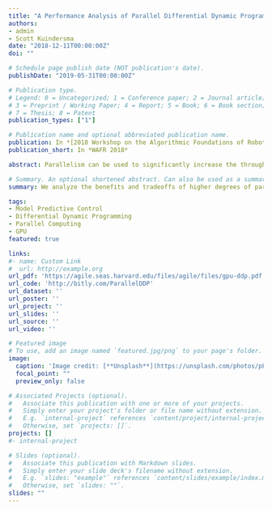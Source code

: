 ```yaml
---
title: "A Performance Analysis of Parallel Differential Dynamic Programming on a GPU"
authors:
- admin
- Scott Kuindersma
date: "2018-12-11T00:00:00Z"
doi: ""

# Schedule page publish date (NOT publication's date).
publishDate: "2019-05-31T00:00:00Z"

# Publication type.
# Legend: 0 = Uncategorized; 1 = Conference paper; 2 = Journal article;
# 3 = Preprint / Working Paper; 4 = Report; 5 = Book; 6 = Book section;
# 7 = Thesis; 8 = Patent
publication_types: ["1"]

# Publication name and optional abbreviated publication name.
publication: In *[2018 Workshop on the Algorithmic Foundations of Robotics](https://parasol.tamu.edu/wafr/wafr2018/)*
publication_short: In *WAFR 2018*

abstract: Parallelism can be used to significantly increase the throughput of computationally expensive algorithms. With the widespread adoption of parallel computing platforms such as GPUs, it is natural to consider whether these architectures can benefit robotics researchers interested in solving trajectory optimization problems online. Differential Dynamic Programming (DDP) algorithms have been shown to achieve some of the best timing performance in robotics tasks by making use of optimized dynamics methods and CPU multi-threading. This paper aims to analyze the benefits and tradeoffs of higher degrees of parallelization using a multiple-shooting variant of DDP implemented on a GPU. We describe our implementation strategy and present results demonstrating its performance compared to an equivalent multi-threaded CPU implementation using several benchmark control tasks. Our results suggest that GPU-based solvers can offer increased per-iteration computation time and faster convergence in some cases, but in general tradeoffs exist between convergence behavior and degree of algorithm-level parallelism.

# Summary. An optional shortened abstract. Can also be used as a summary for an extended abstract or poster etc.
summary: We analyze the benefits and tradeoffs of higher degrees of parallelization using a multiple-shooting variant of DDP implemented on a GPU. We describe our implementation strategy and present results demonstrating its performance compared to an equivalent multi-threaded CPU implementation using several benchmark control tasks. Our results suggest that GPU-based solvers can offer increased per-iteration computation time and faster convergence in some cases, but in general tradeoffs exist between convergence behavior and degree of algorithm-level parallelism.

tags:
- Model Predictive Control
- Differential Dynamic Programming
- Parallel Computing
- GPU
featured: true

links:
#- name: Custom Link
#  url: http://example.org
url_pdf: 'https://agile.seas.harvard.edu/files/agile/files/gpu-ddp.pdf'
url_code: 'http://bitly.com/ParallelDDP'
url_dataset: ''
url_poster: ''
url_project: ''
url_slides: ''
url_source: ''
url_video: ''

# Featured image
# To use, add an image named `featured.jpg/png` to your page's folder. 
image:
  caption: 'Image credit: [**Unsplash**](https://unsplash.com/photos/pLCdAaMFLTE)'
  focal_point: ""
  preview_only: false

# Associated Projects (optional).
#   Associate this publication with one or more of your projects.
#   Simply enter your project's folder or file name without extension.
#   E.g. `internal-project` references `content/project/internal-project/index.md`.
#   Otherwise, set `projects: []`.
projects: []
#- internal-project

# Slides (optional).
#   Associate this publication with Markdown slides.
#   Simply enter your slide deck's filename without extension.
#   E.g. `slides: "example"` references `content/slides/example/index.md`.
#   Otherwise, set `slides: ""`.
slides: ""
---
```


<!-- {{% alert note %}}
Click the *Cite* button above to demo the feature to enable visitors to import publication metadata into their reference management software.
{{% /alert %}}

{{% alert note %}}
Click the *Slides* button above to demo Academic's Markdown slides feature.
{{% /alert %}} -->

<!-- Supplementary notes can be added here, including [code and math](https://sourcethemes.com/academic/docs/writing-markdown-latex/). -->

